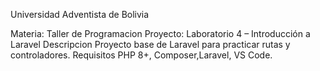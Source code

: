 Universidad Adventista de Bolivia

Materia: Taller de Programacion
Proyecto: Laboratorio 4 – Introducción a Laravel
Descripcion
Proyecto base de Laravel para practicar rutas y controladores. 
Requisitos
PHP 8+, Composer,Laravel, VS Code.
